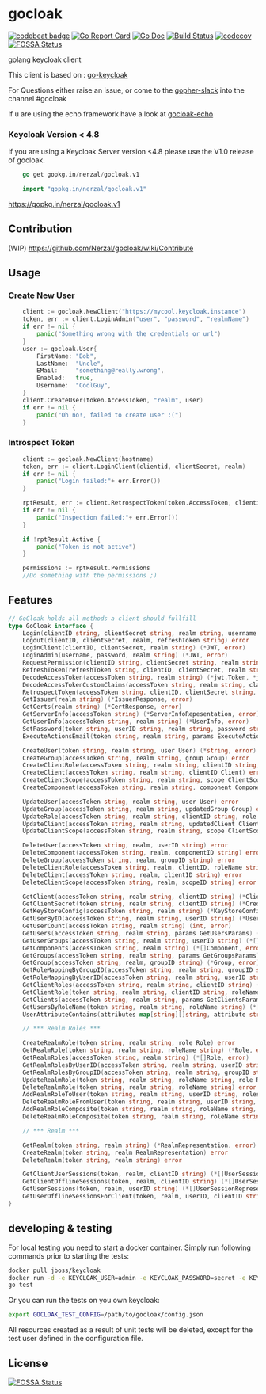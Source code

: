 # gocloak
[![codebeat badge](https://codebeat.co/badges/c699bc56-aa5f-4cf5-893f-5cf564391b94)](https://codebeat.co/projects/github-com-nerzal-gocloak-master)
[![Go Report Card](https://goreportcard.com/badge/github.com/Nerzal/gocloak)](https://goreportcard.com/report/github.com/Nerzal/gocloak)
[![Go Doc](https://godoc.org/github.com/Nerzal/gocloak?status.svg)](https://godoc.org/github.com/Nerzal/gocloak)
[![Build Status](https://travis-ci.com/Nerzal/gocloak.svg?branch=master)](https://travis-ci.com/Nerzal/gocloak)
[![codecov](https://codecov.io/gh/Nerzal/gocloak/branch/master/graph/badge.svg)](https://codecov.io/gh/Nerzal/gocloak)
[![FOSSA Status](https://app.fossa.io/api/projects/git%2Bgithub.com%2FNerzal%2Fgocloak.svg?type=shield)](https://app.fossa.io/projects/git%2Bgithub.com%2FNerzal%2Fgocloak?ref=badge_shield)



golang keycloak client

This client is based on : [go-keycloak](https://github.com/PhilippHeuer/go-keycloak)

For Questions either raise an issue, or come to the [gopher-slack](https://invite.slack.golangbridge.org/) into the channel #gocloak

If u are using the echo framework have a look at [gocloak-echo](https://github.com/Nerzal/gocloak-echo)

### Keycloak Version < 4.8
If you are using a Keycloak Server version <4.8 please use the V1.0 release of gocloak.

```go
	go get gopkg.in/nerzal/gocloak.v1
``` 

```go
	import "gopkg.in/nerzal/gocloak.v1"
``` 

https://gopkg.in/nerzal/gocloak.v1

## Contribution
(WIP) https://github.com/Nerzal/gocloak/wiki/Contribute

## Usage

### Create New User
```go
	client := gocloak.NewClient("https://mycool.keycloak.instance")
	token, err := client.LoginAdmin("user", "password", "realmName")
	if err != nil {
		panic("Something wrong with the credentials or url")
	}
	user := gocloak.User{
		FirstName: "Bob",
		LastName:  "Uncle",
		EMail:     "something@really.wrong",
		Enabled:   true,
		Username:  "CoolGuy",
	}
	client.CreateUser(token.AccessToken, "realm", user)
	if err != nil {
		panic("Oh no!, failed to create user :(")
	}
```

### Introspect Token
```go
	client := gocloak.NewClient(hostname)
	token, err := client.LoginClient(clientid, clientSecret, realm)
	if err != nil {
		panic("Login failed:"+ err.Error())
	}

	rptResult, err := client.RetrospectToken(token.AccessToken, clientid, clientSecret, realm)
	if err != nil {
		panic("Inspection failed:"+ err.Error())
	}

	if !rptResult.Active {
		panic("Token is not active")
	}

	permissions := rptResult.Permissions
	//Do something with the permissions ;) 
```

## Features

```go
// GoCloak holds all methods a client should fullfill
type GoCloak interface {
	Login(clientID string, clientSecret string, realm string, username string, password string) (*JWT, error)
	Logout(clientID, clientSecret, realm, refreshToken string) error
	LoginClient(clientID, clientSecret, realm string) (*JWT, error)
	LoginAdmin(username, password, realm string) (*JWT, error)
	RequestPermission(clientID string, clientSecret string, realm string, username string, password string, permission string) (*JWT, error)
	RefreshToken(refreshToken string, clientID, clientSecret, realm string) (*JWT, error)
	DecodeAccessToken(accessToken string, realm string) (*jwt.Token, *jwt.MapClaims, error)
	DecodeAccessTokenCustomClaims(accessToken string, realm string, claims jwt.Claims) (*jwt.Token, error)
	RetrospectToken(accessToken string, clientID, clientSecret string, realm string) (*RetrospecTokenResult, error)
	GetIssuer(realm string) (*IssuerResponse, error)
	GetCerts(realm string) (*CertResponse, error)
	GetServerInfo(accessToken string) (*ServerInfoRepesentation, error)
	GetUserInfo(accessToken string, realm string) (*UserInfo, error)
	SetPassword(token string, userID string, realm string, password string, temporary bool) error
	ExecuteActionsEmail(token string, realm string, params ExecuteActionsEmail) error

	CreateUser(token string, realm string, user User) (*string, error)
	CreateGroup(accessToken string, realm string, group Group) error
	CreateClientRole(accessToken string, realm string, clientID string, role Role) error
	CreateClient(accessToken string, realm string, clientID Client) error
	CreateClientScope(accessToken string, realm string, scope ClientScope) error
	CreateComponent(accessToken string, realm string, component Component) error

	UpdateUser(accessToken string, realm string, user User) error
	UpdateGroup(accessToken string, realm string, updatedGroup Group) error
	UpdateRole(accessToken string, realm string, clientID string, role Role) error
	UpdateClient(accessToken string, realm string, updatedClient Client) error
	UpdateClientScope(accessToken string, realm string, scope ClientScope) error

	DeleteUser(accessToken string, realm, userID string) error
	DeleteComponent(accessToken string, realm, componentID string) error
	DeleteGroup(accessToken string, realm, groupID string) error
	DeleteClientRole(accessToken string, realm, clientID, roleName string) error
	DeleteClient(accessToken string, realm, clientID string) error
	DeleteClientScope(accessToken string, realm, scopeID string) error

	GetClient(accessToken string, realm string, clientID string) (*Client, error)
	GetClientSecret(token string, realm string, clientID string) (*CredentialRepresentation, error)
	GetKeyStoreConfig(accessToken string, realm string) (*KeyStoreConfig, error)
	GetUserByID(accessToken string, realm string, userID string) (*User, error)
	GetUserCount(accessToken string, realm string) (int, error)
	GetUsers(accessToken string, realm string, params GetUsersParams) (*[]User, error)
	GetUserGroups(accessToken string, realm string, userID string) (*[]UserGroup, error)
	GetComponents(accessToken string, realm string) (*[]Component, error)
	GetGroups(accessToken string, realm string, params GetGroupsParams) (*[]Group, error)
	GetGroup(accessToken string, realm, groupID string) (*Group, error)
	GetRoleMappingByGroupID(accessToken string, realm string, groupID string) (*MappingsRepresentation, error)
	GetRoleMappingByUserID(accessToken string, realm string, userID string) (*MappingsRepresentation, error)
	GetClientRoles(accessToken string, realm string, clientID string) (*[]Role, error)
	GetClientRole(token string, realm string, clientID string, roleName string) (*Role, error)
	GetClients(accessToken string, realm string, params GetClientsParams) (*[]Client, error)
	GetUsersByRoleName(token string, realm string, roleName string) (*[]User, error)
	UserAttributeContains(attributes map[string][]string, attribute string, value string) bool

	// *** Realm Roles ***

	CreateRealmRole(token string, realm string, role Role) error
	GetRealmRole(token string, realm string, roleName string) (*Role, error)
	GetRealmRoles(accessToken string, realm string) (*[]Role, error)
	GetRealmRolesByUserID(accessToken string, realm string, userID string) (*[]Role, error)
	GetRealmRolesByGroupID(accessToken string, realm string, groupID string) (*[]Role, error)
	UpdateRealmRole(token string, realm string, roleName string, role Role) error
	DeleteRealmRole(token string, realm string, roleName string) error
	AddRealmRoleToUser(token string, realm string, userID string, roles []Role) error
	DeleteRealmRoleFromUser(token string, realm string, userID string, roles []Role) error
	AddRealmRoleComposite(token string, realm string, roleName string, roles []Role) error
	DeleteRealmRoleComposite(token string, realm string, roleName string, roles []Role) error

	// *** Realm ***

	GetRealm(token string, realm string) (*RealmRepresentation, error)
	CreateRealm(token string, realm RealmRepresentation) error
	DeleteRealm(token string, realm string) error

	GetClientUserSessions(token, realm, clientID string) (*[]UserSessionRepresentation, error)
	GetClientOfflineSessions(token, realm, clientID string) (*[]UserSessionRepresentation, error)
	GetUserSessions(token, realm, userID string) (*[]UserSessionRepresentation, error)
	GetUserOfflineSessionsForClient(token, realm, userID, clientID string) (*[]UserSessionRepresentation, error)
}
```

## developing & testing
For local testing you need to start a docker container. Simply run following commands prior to starting the tests:

```bash
docker pull jboss/keycloak
docker run -d -e KEYCLOAK_USER=admin -e KEYCLOAK_PASSWORD=secret -e KEYCLOAK_IMPORT=/tmp/gocloak-realm.json -v `pwd`/testdata/gocloak-realm.json:/tmp/gocloak-realm.json -p 8080:8080 --name keycloak jboss/keycloak
go test
```

Or you can run the tests on you own keycloak:
```bash
export GOCLOAK_TEST_CONFIG=/path/to/gocloak/config.json
```

All resources created as a result of unit tests will be deleted, except for the test user defined in the configuration file.


## License
[![FOSSA Status](https://app.fossa.io/api/projects/git%2Bgithub.com%2FNerzal%2Fgocloak.svg?type=large)](https://app.fossa.io/projects/git%2Bgithub.com%2FNerzal%2Fgocloak?ref=badge_large)
